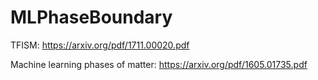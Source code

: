 # MLPhaseBoundary

TFISM: https://arxiv.org/pdf/1711.00020.pdf

Machine learning phases of matter: https://arxiv.org/pdf/1605.01735.pdf
